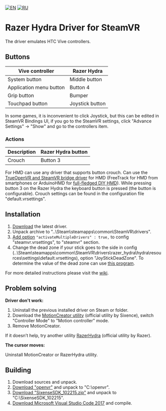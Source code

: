 [![EN](https://user-images.githubusercontent.com/9499881/33184537-7be87e86-d096-11e7-89bb-f3286f752bc6.png)](https://github.com/r57zone/Razer-Hydra-SteamVR-driver) 
[![RU](https://user-images.githubusercontent.com/9499881/27683795-5b0fbac6-5cd8-11e7-929c-057833e01fb1.png)](https://github.com/r57zone/Razer-Hydra-SteamVR-driver/blob/master/README.RU.md) 
# Razer Hydra Driver for SteamVR
The driver emulates HTC Vive controllers.

## Buttons
Vive controller | Razer Hydra
------------ | -------------
System button | Middle button
Application menu button | Button 4
Grip button | Bumper
Touchpad button | Joystick button


In some games, it is inconvenient to click Joystick, but this can be edited in SteamVR Bindings UI, if you go to the SteamVR settings, click "Advance Settings" -> "Show" and go to the controllers item.

### Actions
Description | Razer Hydra button
------------ | -------------
Crouch | Button 3


For HMD can use any driver that supports button crouch. Can use the [TrueOpenVR and SteamVR bridge driver](https://github.com/TrueOpenVR) for HMD (FreeTrack for HMD from smartphones or ArduinoHMD for [full-fledged DIY HMD](https://github.com/TrueOpenVR/TrueOpenVR-DIY/blob/master/HMD/HMD.md)). While pressing button 3 on the Razer Hydra the keyboard button is pressed (the button is configurable). Crouch settings can be found in the configuration file "default.vrsettings".

## Installation

1. [Download](https://github.com/r57zone/Razer-Hydra-SteamVR-driver/releases/) the latest driver.
2. Unpack archive to "..\Steam\steamapps\common\SteamVR\drivers".
3. [Add option](https://youtu.be/QCA3m4_3IJM?t=197) `"activateMultipleDrivers" : true,` to config "steamvr.vrsettings", to "steamvr" section.
4. Change the dead zone if your stick goes to the side in config (..\Steam\steamapps\common\SteamVR\drivers\razer_hydra\hydra\resources\settings\default.vrsettings), option "JoyStickDeadZone". To determine the value of the dead zone can use [this program](https://github.com/r57zone/Sixence-Razer-Hydra-sample/releases).

For more detailed instructions please visit the [wiki](https://github.com/betavr/steamvr_driver_hydra/wiki).

## Problem solving
**Driver don't work:**
1. Uninstall the previous installed driver on Steam or folder.
2. Download the [MotionCreator utility](https://github.com/r57zone/Razer-Hydra-SteamVR-driver/tree/1) (official utility by Sixence), switch "Controller Mode" to "Motion controller" mode.
3. Remove MotionCreator.

If it doesn’t help, try another utility [RazerHydra](https://support.razer.com/console/razer-hydra) (official utility by Razer).


**The cursor moves:**

Uninstall MotionCreator or RazerHydra utility.

## Building

1. Download sources and unpack.
2. [Download "openvr"](https://github.com/ValveSoftware/openvr) and unpack to "C:\openvr".
3. [Download "SixenseSDK_102215.zip"](https://github.com/r57zone/Razer-Hydra-SteamVR-driver/releases/tag/1) and unpack to "C:\SixenseSDK_102215".
4. [Download Microsoft Visual Studio Code 2017](https://code.visualstudio.com/download) and compile.
